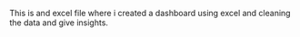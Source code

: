 This is and excel file where i created a dashboard using excel and cleaning the data and give insights.
